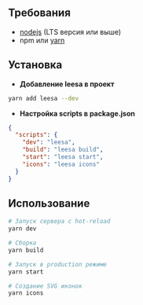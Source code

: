## Требования

 - [nodejs](https://nodejs.org/en/) (LTS версия или выше)
 - npm или [yarn](https://yarnpkg.com/)

## Установка

- **Добавление leesa в проект**

``` bash
yarn add leesa --dev
```

- **Настройка scripts в package.json**

``` json
{
  "scripts": {
    "dev": "leesa",
    "build": "leesa build",
    "start": "leesa start",
    "icons": "leesa icons"
  }
}
```

## Использование

``` bash
# Запуск сервера с hot-reload
yarn dev

# Сборка
yarn build

# Запуск в production режиме
yarn start

# Создание SVG иконок
yarn icons
```